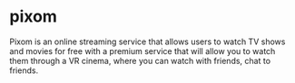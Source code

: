 # pixom
Pixom is an online streaming service that allows users to watch TV shows and movies for free with a premium service that will allow you to watch them through a VR cinema, where you can watch with friends, chat to friends.
